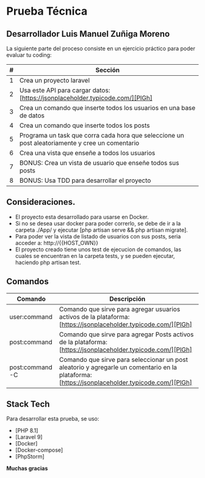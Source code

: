 # Prueba Técnica

## Desarrollador Luis Manuel Zuñiga Moreno

La siguiente parte del proceso consiste en un ejercicio práctico para poder evaluar tu coding:

| #   | Sección                                                                                         |
|-----|-------------------------------------------------------------------------------------------------|
| 1   | Crea un proyecto laravel                                                                        |
| 2   | Usa este API para cargar datos: [https://jsonplaceholder.typicode.com/][PlGh]                   |
| 3   | Crea un comando que inserte todos los usuarios en una base de datos                             |
| 4   | Crea un comando que inserte todos los posts                                                     |
| 5   | Programa un task que corra cada hora que seleccione un post aleatoriamente y cree un comentario |
| 6   | Crea una vista que enseñe a todos los usuarios                                                  |
| 7   | BONUS: Crea un vista de usuario que enseñe todos sus posts                                      |
| 8   | BONUS: Usa TDD para desarrollar el proyecto                                                     |

## Consideraciones.

- El proyecto esta desarrollado para usarse en Docker.
- Si no se desea usar docker para poder correrlo, se debe de ir a la carpeta ./App/ y
  ejecutar [php artisan serve && php artisan migrate].
- Para poder ver la vista de listado de usuarios con sus posts, seria acceder a: http://{{HOST_OWN}}
- El proyecto creado tiene unos test de ejecucion de comandos, las cuales se encuentran en la carpeta tests, y se pueden ejecutar, haciendo php artisan test.

## Comandos

| Comando         | Descripción                                                                                                                                    |
|-----------------|------------------------------------------------------------------------------------------------------------------------------------------------|
| user:command    | Comando que sirve para agregar usuarios activos de la plataforma: [https://jsonplaceholder.typicode.com/][PlGh]                                |
| post:command    | Comando que sirve para agregar Posts activos de la plataforma: [https://jsonplaceholder.typicode.com/][PlGh]                                   |
| post:command -C | Comando que sirve para seleccionar un post aleatorio y agregarle un comentario en la plataforma: [https://jsonplaceholder.typicode.com/][PlGh] |

## Stack Tech

Para desarrollar esta prueba, se uso:

- [PHP 8.1]
- [Laravel 9]
- [Docker]
- [Docker-compose]
- [PhpStorm]

**Muchas gracias**
